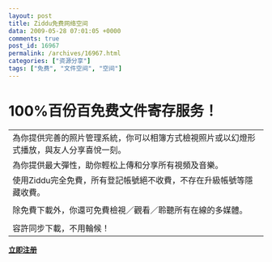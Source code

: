 ```yaml
---
layout: post
title: Ziddu免费网络空间
data: 2009-05-28 07:01:05 +0000
comments: true
post_id: 16967
permalink: /archives/16967.html
categories: ["资源分享"]
tags: ["免费", "文件空间", "空间"]
---
```


<h1>100%百份百免费文件寄存服务！</h1>
<table border="0" cellspacing="2" cellpadding="0" width="98%" align="center">
<tbody>
<tr>
<td class="normaltext" width="81%" height="43">為你提供完善的照片管理系統，你可以相簿方式檢視照片或以幻燈形式播放，與友人分享喜悅一刻。</td>
</tr>
<tr>
<td class="normaltext" height="30">為你提供最大彈性，助你輕松上傳和分享所有視頻及音樂。</td>
</tr>
<tr>
<td class="normaltext" height="30">使用Ziddu完全免費，所有登記帳號絕不收費，不存在升級帳號等隱藏收費。</td>
</tr>
<tr>
<td class="normaltext" height="41">除免費下載外，你還可免費檢視／觀看／聆聽所有在線的多媒體。</td>
</tr>
<tr>
<td class="normaltext" height="30">容許同步下載，不用輪候！</td>
</tr>
</tbody></table>
<strong><a href="http://cn.ziddu.com/register.php?referralid=(yIWkYeQh" target="_blank"><strong>立即注册</strong></a></strong>
